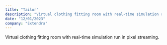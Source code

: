 ```yaml
---
title: "Tailor"
description: "Virtual clothing fitting room with real-time simulation run in pixel streaming."
date: "12/01/2023"
company: "Extendra"
---
```

Virtual clothing fitting room with real-time simulation run in pixel streaming.